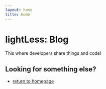 ```yaml
---
layout: home
title: Home
---
```

# lightLess: Blog
This where developers share things and code!

## Looking for something else?

- [return to homepage](/)
